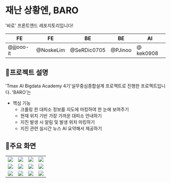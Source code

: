 # 재난 상황엔, BARO

'바로' 프론트엔드 레포지토리입니다!

| FE         | FE        | BE          | BE         | AI        | 
| ---------- | --------- | ------------| ---------- | --------- | 
| @jjjooo-it | @NoskeLim | @SeRDic0705 | @PJinoo    | @ kek0908 | 


## 📢프로젝트 설명
'Tmax AI Bigdata Academy 4기'실무중심종합설계 프로젝트로 진행한 프로젝트입니다.
'BARO'는 

- 핵심 기능
  - 크롤링 한 대피소 정보를 지도에 마킹하여 한 눈에 보여주기
  - 현재 위치 기반 가장 가까운 대피소 안내하기
  - 지진 발생 시 알림 및 발생 위치 마킹하기 
  - 지진 관련 실시간 뉴스 AI 요약해서 제공하기 

## 📱주요 화면
<table>
  <tr>
    <td><img src="https://github.com/DK-Mobile-Platform/Front/assets/94334477/94f06ee8-e778-4a97-9ef2-7084445b0cdb"></td>
    <td><img src="https://github.com/DK-Mobile-Platform/Front/assets/94334477/a1b3b989-13c7-4ca5-b8fc-bacbecc0cbe2"></td>
    <td><img src="https://github.com/DK-Mobile-Platform/Front/assets/94334477/2db6bf32-e80f-485b-85d7-f5cf46c45fb6"></td>
    <td><img src="https://github.com/DK-Mobile-Platform/Front/assets/94334477/2db98ab6-ed0a-4c2b-9785-4e7cef8f404a"></td>
    
    
  </tr>
  <tr>
    <td><img src="https://github.com/DK-Mobile-Platform/Front/assets/94334477/be99589c-ae22-42fe-ac1e-1cdc4283d3e3"></td>
    <td><img src="https://github.com/DK-Mobile-Platform/Front/assets/94334477/909550f7-f245-4322-acad-1b569251126f"></td>
    <td><img src="https://github.com/DK-Mobile-Platform/Front/assets/94334477/726b2edf-e802-42b2-8391-db419b5cb41f"></td>
    <td><img src="https://github.com/DK-Mobile-Platform/Front/assets/94334477/2db98ab6-ed0a-4c2b-9785-4e7cef8f404a"></td>
  </tr>
  <tr>
    <td><img src="https://github.com/DK-Mobile-Platform/Front/assets/94334477/35d5a86f-17d0-4a6f-9af1-a8f3e46a3b3a"></td>
    <td><img src="https://github.com/DK-Mobile-Platform/Front/assets/94334477/1c695c51-0cf5-47a4-8cba-da8b33061fe1"></td>
    <td><img src="https://github.com/DK-Mobile-Platform/Front/assets/94334477/ac76b47f-f4e2-4596-a638-bdb1ebe01f73"></td>
    <td><img src="https://github.com/DK-Mobile-Platform/Front/assets/94334477/135d364f-93c7-440b-a59b-6e0048e97f37"></td>
  </tr>
</table>

